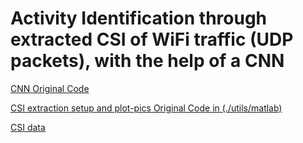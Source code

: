 # Activity Identification through extracted CSI of WiFi traffic (UDP packets), with the help of a CNN

[CNN Original Code](https://github.com/parisafm/CSI-HAR-Dataset)

[CSI extraction setup and plot-pics Original Code in (./utils/matlab)](https://github.com/seemoo-lab/nexmon_csi#usage)

[CSI data](https://drive.google.com/drive/folders/1yJz1ZAicUhgHERKWSKR8TAs2jhtzKBLZ?usp=sharing)
